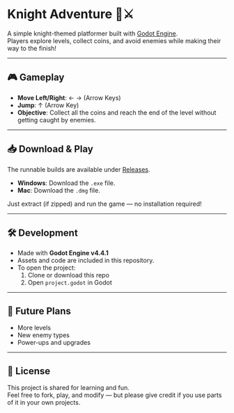 # Knight Adventure 🏰⚔️

A simple knight-themed platformer built with [Godot Engine](https://godotengine.org/).  
Players explore levels, collect coins, and avoid enemies while making their way to the finish!

---

## 🎮 Gameplay
- **Move Left/Right**: ← → (Arrow Keys)  
- **Jump**: ↑ (Arrow Key)  
- **Objective**: Collect all the coins and reach the end of the level without getting caught by enemies.

---

## 📥 Download & Play
The runnable builds are available under [Releases](../../releases).  

- **Windows**: Download the `.exe` file.  
- **Mac**: Download the `.dmg` file.  

Just extract (if zipped) and run the game — no installation required!

---

## 🛠️ Development
- Made with **Godot Engine v4.4.1**
- Assets and code are included in this repository.  
- To open the project:
  1. Clone or download this repo
  2. Open `project.godot` in Godot

---

## 🚀 Future Plans
- More levels  
- New enemy types  
- Power-ups and upgrades  

---

## 📜 License
This project is shared for learning and fun.  
Feel free to fork, play, and modify — but please give credit if you use parts of it in your own projects.
